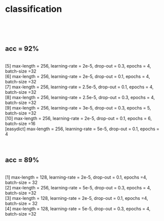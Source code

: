 # classification
<br>
<br>
<br>

## acc = 92%
<br>
[5] max-length = 256, learning-rate = 2e-5, drop-out = 0.3, epochs = 4, batch-size =32
<br>
[6] max-length = 256, learning-rate = 2e-5, drop-out = 0.1, epochs = 4, batch-size =32
<br>
[7] max-length = 256, learning-rate = 2.5e-5, drop-out = 0.1, epochs = 4, batch-size =32
<br>
[8] max-length = 256, learning-rate = 2.5e-5, drop-out = 0.3, epochs = 4, batch-size =32
<br>
[9] max-length = 256, learning-rate = 3e-5, drop-out = 0.3, epochs = 5, batch-size =32
<br>
[10] max-length = 256, learning-rate = 2e-5, drop-out = 0.1, epochs = 6, batch-size =16
<br>
[easydict] max-length = 256, learning-rate = 5e-5, drop-out = 0.1, epochs = 4
<br>
<br>
<br>

## acc = 89%
<br>
[1] max-length = 128, learning-rate = 2e-5, drop-out = 0.1, epochs =4, batch-size = 32
<br>
[2] max-length = 256, learning-rate = 5e-5, drop-out = 0.3, epochs = 4, batch-size =32
<br>
[3] max-length = 128, learning-rate = 2e-5, drop-out = 0.1, epochs =4, batch-size = 32
<br>
[4] max-length = 128, learning-rate = 5e-5, drop-out = 0.3, epochs = 4, batch-size =32
